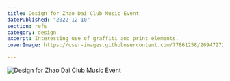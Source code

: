 ```yaml
---
title: Design for Zhao Dai Club Music Event
datePublished: "2022-12-10"
section: refs
category: design
excerpt: Interesting use of graffiti and print elements.
coverImage: https://user-images.githubusercontent.com/77861258/209472727-3b3d6cae-8645-4676-b2f9-174bcc8143f6.png

---
```


<Image 
  src="https://user-images.githubusercontent.com/77861258/209472727-3b3d6cae-8645-4676-b2f9-174bcc8143f6.png" 
  alt="Design for Zhao Dai Club Music Event" 
  aspectRatio="4:3"
/>
